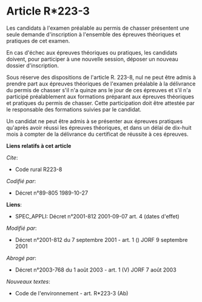 # Article R*223-3

Les candidats à l'examen préalable au permis de chasser présentent une seule demande d'inscription à l'ensemble des épreuves
théoriques et pratiques de cet examen.

En cas d'échec aux épreuves théoriques ou pratiques, les candidats doivent, pour participer à une nouvelle session, déposer
un nouveau dossier d'inscription.

Sous réserve des dispositions de l'article R. 223-8, nul ne peut être admis à prendre part aux épreuves théoriques de
l'examen préalable à la délivrance du permis de chasser s'il n'a quinze ans le jour de ces épreuves et s'il n'a participé
préalablement aux formations préparant aux épreuves théoriques et pratiques du permis de chasser. Cette participation doit
être attestée par le responsable des formations suivies par le candidat.

Un candidat ne peut être admis à se présenter aux épreuves pratiques qu'après avoir réussi les épreuves théoriques, et dans
un délai de dix-huit mois à compter de la délivrance du certificat de réussite à ces épreuves.

**Liens relatifs à cet article**

_Cite_:

  - Code rural R223-8

_Codifié par_:

  - Décret n°89-805 1989-10-27

**Liens**:

  - SPEC_APPLI: Décret n°2001-812 2001-09-07 art. 4 (dates d'effet)

_Modifié par_:

  - Décret n°2001-812 du 7 septembre 2001 - art. 1 () JORF 9 septembre 2001

_Abrogé par_:

  - Décret n°2003-768 du 1 août 2003 - art. 1 (V) JORF 7 août 2003

_Nouveaux textes_:

  - Code de l'environnement - art. R*223-3 (Ab)
